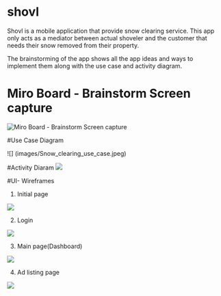 # shovl
Shovl is a mobile application that provide snow clearing service. This app only acts as a mediator between actual shoveler and the customer that needs their snow removed from their property.

The brainstorming of the app shows all the app ideas and ways to implement them along with the use case and activity diagram.

# Miro Board - Brainstorm Screen capture

![Miro Board - Brainstorm Screen capture](images/Shovl_Miro_Board_ss.png) 

#Use Case Diagram

![] (images/Snow_clearing_use_case.jpeg)

#Activity Diaram
![](images/activity_diagram_snow_clearing_service.jpeg)

#UI- Wireframes

1. Initial page

![](images/landing_page.png)

2. Login

![](images/Login.png)

3. Main page(Dashboard)

![](images/Mainactivity.png)

4. Ad listing page

![](images/Ad_listing_page.png)



